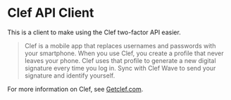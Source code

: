 Clef API Client
===================

This is a client to make using the Clef two-factor API easier.

> Clef is a mobile app that replaces usernames and passwords
> with your smartphone. When you use Clef, you create a profile that never leaves your phone.
> Clef uses that profile to generate a new digital signature every time you log in.
> Sync with Clef Wave to send your signature and identify yourself.

For more information on Clef, see [Getclef.com](http://getclef.com).